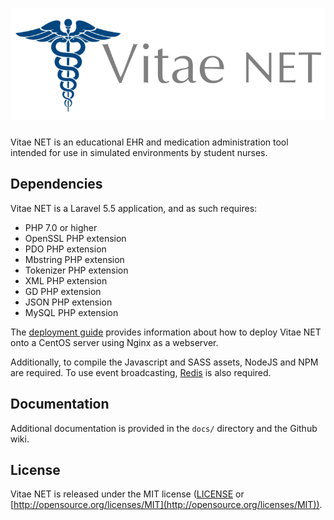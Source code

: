 # ![Vitae NET](public/images/logo.png)

Vitae NET is an educational EHR and medication administration tool intended for
use in simulated environments by student nurses. 

## Dependencies

Vitae NET is a Laravel 5.5 application, and as such requires:

- PHP 7.0 or higher
- OpenSSL PHP extension
- PDO PHP extension
- Mbstring PHP extension
- Tokenizer PHP extension
- XML PHP extension
- GD PHP extension
- JSON PHP extension
- MySQL PHP extension

The [deployment guide](docs/deployment.md) provides information about how to
deploy Vitae NET onto a CentOS server using Nginx as a webserver.

Additionally, to compile the Javascript and SASS assets, NodeJS and NPM are
required. To use event broadcasting, [Redis](https://redis.io) is also required.

## Documentation

Additional documentation is provided in the `docs/` directory and the Github
wiki.

## License

Vitae NET is released under the MIT license ([LICENSE](LICENSE) or
[http://opensource.org/licenses/MIT](http://opensource.org/licenses/MIT)).


